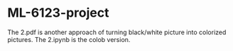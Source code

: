 # ML-6123-project



The 2.pdf is another approach of turning black/white picture into colorized pictures.
The 2.ipynb is the colob version.
